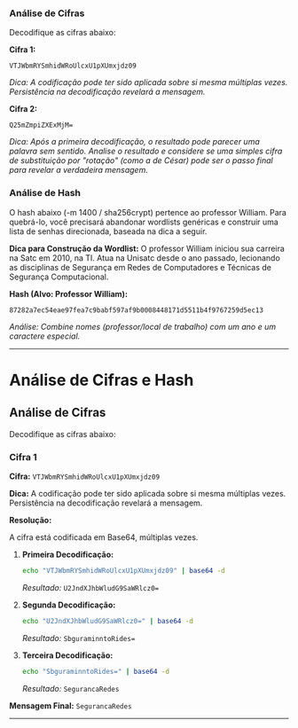 ### Análise de Cifras

Decodifique as cifras abaixo:

**Cifra 1:**

```
VTJWbmRYSmhidWRoUlcxU1pXUmxjdz09
```

*Dica: A codificação pode ter sido aplicada sobre si mesma múltiplas vezes. Persistência na decodificação revelará a mensagem.*

**Cifra 2:**

```
Q25mZmpiZXExMjM=
```

*Dica: Após a primeira decodificação, o resultado pode parecer uma palavra sem sentido. Analise o resultado e considere se uma simples cifra de substituição por "rotação" (como a de César) pode ser o passo final para revelar a verdadeira mensagem.*

### Análise de Hash

O hash abaixo (-m 1400 / sha256crypt) pertence ao professor William. Para quebrá-lo, você precisará abandonar wordlists genéricas e construir uma lista de senhas direcionada, baseada na dica a seguir.

**Dica para Construção da Wordlist:**
O professor William iniciou sua carreira na Satc em 2010, na TI. Atua na Unisatc desde o ano passado, lecionando as disciplinas de Segurança em Redes de Computadores e Técnicas de Segurança Computacional.

**Hash (Alvo: Professor William):**

```
87282a7ec54eae97fea7c9babf597af9b0008448171d5511b4f9767259d5ec13
```

*Análise: Combine nomes (professor/local de trabalho) com um ano e um caractere especial.*



---


# Análise de Cifras e Hash

## Análise de Cifras

Decodifique as cifras abaixo:

### Cifra 1

**Cifra:** `VTJWbmRYSmhidWRoUlcxU1pXUmxjdz09`

**Dica:** A codificação pode ter sido aplicada sobre si mesma múltiplas vezes. Persistência na decodificação revelará a mensagem.

**Resolução:**

A cifra está codificada em Base64, múltiplas vezes.

1.  **Primeira Decodificação:**
    ```bash
    echo "VTJWbmRYSmhidWRoUlcxU1pXUmxjdz09" | base64 -d
    ```
    *Resultado:* `U2JndXJhbWludG9SaWRlcz0=`

2.  **Segunda Decodificação:**
    ```bash
    echo "U2JndXJhbWludG9SaWRlcz0=" | base64 -d
    ```
    *Resultado:* `SbguraminntoRides=`

3.  **Terceira Decodificação:**
    ```bash
    echo "SbguraminntoRides=" | base64 -d
    ```
    *Resultado:* `SegurancaRedes`

**Mensagem Final:** `SegurancaRedes`

---
